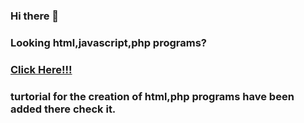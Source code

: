### Hi there 👋
### Looking html,javascript,php programs?
### [Click Here!!!](https://github.com/VinayakPrakashh/web-programming)
 
### turtorial for the creation of html,php programs have been added there check it.

<!--
**VinayakPrakashh/VinayakPrakashh** is a ✨ _special_ ✨ repository because its `README.md` (this file) appears on your GitHub profile.

Here are some ideas to get you started:

- 🔭 I’m currently working on ...
- 🌱 I’m currently learning ...
- 👯 I’m looking to collaborate on ...
- 🤔 I’m looking for help with ...
- 💬 Ask me about ...
- 📫 How to reach me: ...
- 😄 Pronouns: ...
- ⚡ Fun fact: ...
-->

